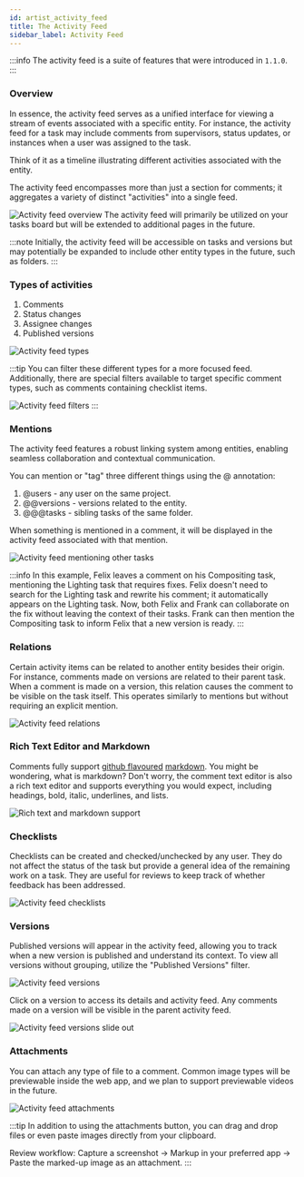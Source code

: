 ```yaml
---
id: artist_activity_feed
title: The Activity Feed
sidebar_label: Activity Feed
---
```


:::info
The activity feed is a suite of features that were introduced in `1.1.0`.
:::

### Overview

In essence, the activity feed serves as a unified interface for viewing a stream of events associated with a specific entity. For instance, the activity feed for a task may include comments from supervisors, status updates, or instances when a user was assigned to the task.

Think of it as a timeline illustrating different activities associated with the entity.

The activity feed encompasses more than just a section for comments; it aggregates a variety of distinct "activities" into a single feed.

![Activity feed overview](assets/activity_feed/activity-feed-overview-sh030-compositing.png)
The activity feed will primarily be utilized on your tasks board but will be extended to additional pages in the future.

:::note
Initially, the activity feed will be accessible on tasks and versions but may potentially be expanded to include other entity types in the future, such as folders.
:::

### Types of activities

1. Comments
2. Status changes
3. Assignee changes
4. Published versions

![Activity feed types](assets/activity_feed/activity-feed-types.png)

:::tip
You can filter these different types for a more focused feed. Additionally, there are special filters available to target specific comment types, such as comments containing checklist items.

![Activity feed filters](assets/activity_feed/activity-feed-filters.png)
:::

### Mentions

The activity feed features a robust linking system among entities, enabling seamless collaboration and contextual communication.

You can mention or "tag" three different things using the @ annotation:

1. @users - any user on the same project.
2. @@versions - versions related to the entity.
3. @@@tasks - sibling tasks of the same folder.

When something is mentioned in a comment, it will be displayed in the activity feed associated with that mention.

![Activity feed mentioning other tasks](assets/activity_feed/activity-feed-mentions.png)

:::info
In this example, Felix leaves a comment on his Compositing task, mentioning the Lighting task that requires fixes. Felix doesn't need to search for the Lighting task and rewrite his comment; it automatically appears on the Lighting task. Now, both Felix and Frank can collaborate on the fix without leaving the context of their tasks. Frank can then mention the Compositing task to inform Felix that a new version is ready.
:::

### Relations

Certain activity items can be related to another entity besides their origin. For instance, comments made on versions are related to their parent task. When a comment is made on a version, this relation causes the comment to be visible on the task itself. This operates similarly to mentions but without requiring an explicit mention.

![Activity feed relations](assets/activity_feed/activity-feed-relations.png)

### Rich Text Editor and Markdown

Comments fully support [github flavoured](https://github.github.com/gfm/#:~:text=1Introduction-,1.1What%20is%20GitHub%20Flavored%20Markdown%3F,-GitHub%20Flavored%20Markdown) [markdown](https://www.markdownguide.org/basic-syntax/). You might be wondering, what is markdown? Don't worry, the comment text editor is also a rich text editor and supports everything you would expect, including headings, bold, italic, underlines, and lists.

![Rich text and markdown support](assets/activity_feed/activity-feed-markdown.png)

### Checklists

Checklists can be created and checked/unchecked by any user. They do not affect the status of the task but provide a general idea of the remaining work on a task. They are useful for reviews to keep track of whether feedback has been addressed.

![Activity feed checklists](assets/activity_feed/activity-feed-checklists.png)

### Versions

Published versions will appear in the activity feed, allowing you to track when a new version is published and understand its context. To view all versions without grouping, utilize the "Published Versions" filter.

![Activity feed versions](assets/activity_feed/activity-feed-versions.png)

Click on a version to access its details and activity feed. Any comments made on a version will be visible in the parent activity feed.

![Activity feed versions slide out](assets/activity_feed/activity-feed-versions-slideout.png)

### Attachments

You can attach any type of file to a comment. Common image types will be previewable inside the web app, and we plan to support previewable videos in the future.

![Activity feed attachments](assets/activity_feed/activity-feed-attachments.png)

:::tip
In addition to using the attachments button, you can drag and drop files or even paste images directly from your clipboard.

Review workflow: Capture a screenshot -> Markup in your preferred app -> Paste the marked-up image as an attachment.
:::
